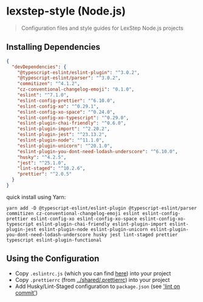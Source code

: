# lexstep-style (Node.js)

> Configuration files and style guides for LexStep Node.js projects

## Installing Dependencies

```json
{
  "devDependencies": {
    "@typescript-eslint/eslint-plugin": "^3.0.2",
    "@typescript-eslint/parser": "^3.0.2",
    "commitizen": "^4.1.2",
    "cz-conventional-changelog-emoji": "0.1.0",
    "eslint": "^7.1.0",
    "eslint-config-prettier": "^6.10.0",
    "eslint-config-xo": "^0.29.1",
    "eslint-config-xo-space": "^0.24.0",
    "eslint-config-xo-typescript": "^0.29.0",
    "eslint-plugin-chai-friendly": "^0.6.0",
    "eslint-plugin-import": "^2.20.2",
    "eslint-plugin-jest": "^23.13.2",
    "eslint-plugin-node": "^11.1.0",
    "eslint-plugin-unicorn": "^20.1.0",
    "eslint-plugin-you-dont-need-lodash-underscore": "^6.10.0",
    "husky": "^4.2.5",
    "jest": "^25.1.0",
    "lint-staged": "^10.2.6",
    "prettier": "^2.0.5"
  }
}
```

quick install using Yarn:

```shell
yarn add -D @typescript-eslint/eslint-plugin @typescript-eslint/parser commitizen cz-conventional-changelog-emoji eslint eslint-config-prettier eslint-config-xo eslint-config-xo-space eslint-config-xo-typescript eslint-plugin-chai-friendly eslint-plugin-import eslint-plugin-jest eslint-plugin-node eslint-plugin-unicorn eslint-plugin-you-dont-need-lodash-underscore husky jest lint-staged prettier typescript eslint-plugin-functional
```

## Using the Configuration

- Copy `.eslintrc.js` (which you can find [here](./.eslintrc.js)) into your project
- Copy `.prettierrc` (from [../shared/.prettierrc](../shared/.prettierrc)) into your project
- Add Husky/Lint-Staged configuration to `package.json` (see ['lint on commit'](../shared/lint-on-commit.md))
